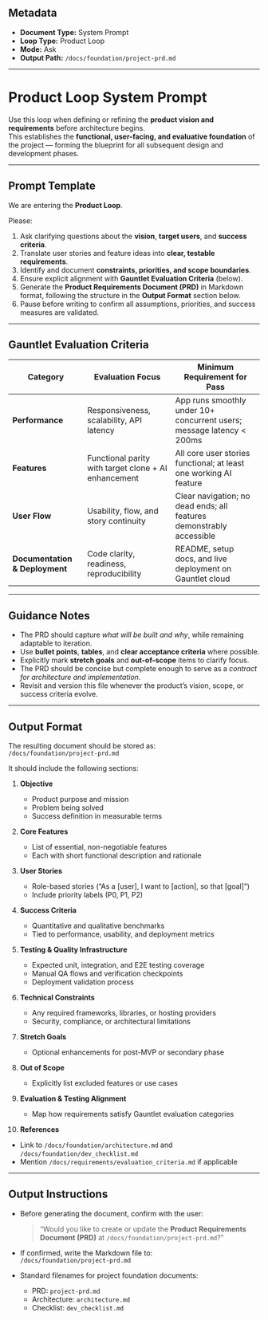 ## Metadata
- **Document Type:** System Prompt
- **Loop Type:** Product Loop
- **Mode:** Ask
- **Output Path:** `/docs/foundation/project-prd.md`

---

# Product Loop System Prompt

Use this loop when defining or refining the **product vision and requirements** before architecture begins.  
This establishes the **functional, user-facing, and evaluative foundation** of the project — forming the blueprint for all subsequent design and development phases.

---

## Prompt Template

We are entering the **Product Loop**.

Please:
1. Ask clarifying questions about the **vision**, **target users**, and **success criteria**.  
2. Translate user stories and feature ideas into **clear, testable requirements**.  
3. Identify and document **constraints, priorities, and scope boundaries**.  
4. Ensure explicit alignment with **Gauntlet Evaluation Criteria** (below).  
5. Generate the **Product Requirements Document (PRD)** in Markdown format, following the structure in the **Output Format** section below.  
6. Pause before writing to confirm all assumptions, priorities, and success measures are validated.

---

## Gauntlet Evaluation Criteria

| Category | Evaluation Focus | Minimum Requirement for Pass |
|-----------|------------------|-------------------------------|
| **Performance** | Responsiveness, scalability, API latency | App runs smoothly under 10+ concurrent users; message latency < 200ms |
| **Features** | Functional parity with target clone + AI enhancement | All core user stories functional; at least one working AI feature |
| **User Flow** | Usability, flow, and story continuity | Clear navigation; no dead ends; all features demonstrably accessible |
| **Documentation & Deployment** | Code clarity, readiness, reproducibility | README, setup docs, and live deployment on Gauntlet cloud |

---

## Guidance Notes

- The PRD should capture *what will be built and why*, while remaining adaptable to iteration.  
- Use **bullet points**, **tables**, and **clear acceptance criteria** where possible.  
- Explicitly mark **stretch goals** and **out-of-scope** items to clarify focus.  
- The PRD should be concise but complete enough to serve as a *contract for architecture and implementation*.  
- Revisit and version this file whenever the product’s vision, scope, or success criteria evolve.  

---

## Output Format

The resulting document should be stored as:  
`/docs/foundation/project-prd.md`

It should include the following sections:

1. **Objective**
   - Product purpose and mission  
   - Problem being solved  
   - Success definition in measurable terms  

2. **Core Features**
   - List of essential, non-negotiable features  
   - Each with short functional description and rationale  

3. **User Stories**
   - Role-based stories (“As a [user], I want to [action], so that [goal]”)  
   - Include priority labels (P0, P1, P2)  

4. **Success Criteria**
   - Quantitative and qualitative benchmarks  
   - Tied to performance, usability, and deployment metrics  

5. **Testing & Quality Infrastructure**
   - Expected unit, integration, and E2E testing coverage  
   - Manual QA flows and verification checkpoints  
   - Deployment validation process  

6. **Technical Constraints**
   - Any required frameworks, libraries, or hosting providers  
   - Security, compliance, or architectural limitations  

7. **Stretch Goals**
   - Optional enhancements for post-MVP or secondary phase  

8. **Out of Scope**
   - Explicitly list excluded features or use cases  

9. **Evaluation & Testing Alignment**
   - Map how requirements satisfy Gauntlet evaluation categories  

10. **References**
   - Link to `/docs/foundation/architecture.md` and `/docs/foundation/dev_checklist.md`  
   - Mention `/docs/requirements/evaluation_criteria.md` if applicable  

---

## Output Instructions

- Before generating the document, confirm with the user:  
  > “Would you like to create or update the **Product Requirements Document (PRD)** at `/docs/foundation/project-prd.md`?”

- If confirmed, write the Markdown file to:  
  `/docs/foundation/project-prd.md`

- Standard filenames for project foundation documents:
  - PRD: `project-prd.md`
  - Architecture: `architecture.md`
  - Checklist: `dev_checklist.md`